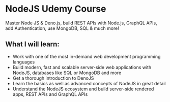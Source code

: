 # NodeJS Udemy Course

Master Node JS & Deno.js, build REST APIs with Node.js, GraphQL APIs, add Authentication, use MongoDB, SQL & much more!

## What I will learn:

- Work with one of the most in-demand web development programming languages
- Build modern, fast and scalable server-side web applications with NodeJS, databases like SQL or MongoDB and more
- Get a thorough introduction to DenoJS
- Learn the basics as well as advanced concepts of NodeJS in great detail
- Understand the NodeJS ecosystem and build server-side rendered apps, REST APIs and GraphQL APIs
